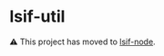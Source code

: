 # lsif-util

⚠ This project has moved to [lsif-node](https://github.com/microsoft/lsif-node/tree/master/util).
